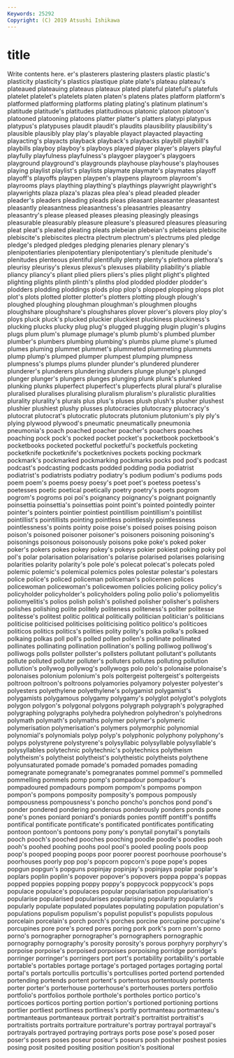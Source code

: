 ```yaml
---
Keywords: 25292
Copyright: (C) 2019 Atsushi Ishikawa
---
```


# title

Write contents here.
er's plasterers
plastering plasters plastic plastic's plasticity plasticity's plastics plastique plate plate's
plateau plateau's plateaued plateauing plateaus plateaux plated plateful plateful's platefuls
platelet platelet's platelets platen platen's platens plates platform platform's platformed
platforming platforms plating plating's platinum platinum's platitude platitude's platitudes platitudinous
platonic platoon platoon's platooned platooning platoons platter platter's platters platypi
platypus platypus's platypuses plaudit plaudit's plaudits plausibility plausibility's plausible plausibly
play play's playable playact playacted playacting playacting's playacts playback playback's
playbacks playbill playbill's playbills playboy playboy's playboys played player player's
players playful playfully playfulness playfulness's playgoer playgoer's playgoers playground playground's
playgrounds playhouse playhouse's playhouses playing playlist playlist's playlists playmate playmate's
playmates playoff playoff's playoffs playpen playpen's playpens playroom playroom's playrooms
plays plaything plaything's playthings playwright playwright's playwrights plaza plaza's plazas
plea plea's plead pleaded pleader pleader's pleaders pleading pleads pleas
pleasant pleasanter pleasantest pleasantly pleasantness pleasantness's pleasantries pleasantry pleasantry's please
pleased pleases pleasing pleasingly pleasings pleasurable pleasurably pleasure pleasure's pleasured
pleasures pleasuring pleat pleat's pleated pleating pleats plebeian plebeian's plebeians
plebiscite plebiscite's plebiscites plectra plectrum plectrum's plectrums pled pledge pledge's
pledged pledges pledging plenaries plenary plenary's plenipotentiaries plenipotentiary plenipotentiary's plenitude
plenitude's plenitudes plenteous plentiful plentifully plenty plenty's plethora plethora's pleurisy
pleurisy's plexus plexus's plexuses pliability pliability's pliable pliancy pliancy's pliant
plied pliers pliers's plies plight plight's plighted plighting plights plinth
plinth's plinths plod plodded plodder plodder's plodders plodding ploddings plods
plop plop's plopped plopping plops plot plot's plots plotted plotter
plotter's plotters plotting plough plough's ploughed ploughing ploughman ploughman's ploughmen
ploughs ploughshare ploughshare's ploughshares plover plover's plovers ploy ploy's ploys
pluck pluck's plucked pluckier pluckiest pluckiness pluckiness's plucking plucks plucky
plug plug's plugged plugging plugin plugin's plugins plugs plum plum's
plumage plumage's plumb plumb's plumbed plumber plumber's plumbers plumbing plumbing's
plumbs plume plume's plumed plumes pluming plummet plummet's plummeted plummeting
plummets plump plump's plumped plumper plumpest plumping plumpness plumpness's plumps
plums plunder plunder's plundered plunderer plunderer's plunderers plundering plunders plunge
plunge's plunged plunger plunger's plungers plunges plunging plunk plunk's plunked
plunking plunks pluperfect pluperfect's pluperfects plural plural's pluralise pluralised pluralises
pluralising pluralism pluralism's pluralistic pluralities plurality plurality's plurals plus plus's
pluses plush plush's plusher plushest plushier plushiest plushy plusses plutocracies
plutocracy plutocracy's plutocrat plutocrat's plutocratic plutocrats plutonium plutonium's ply ply's
plying plywood plywood's pneumatic pneumatically pneumonia pneumonia's poach poached poacher
poacher's poachers poaches poaching pock pock's pocked pocket pocket's pocketbook
pocketbook's pocketbooks pocketed pocketful pocketful's pocketfuls pocketing pocketknife pocketknife's pocketknives
pockets pocking pockmark pockmark's pockmarked pockmarking pockmarks pocks pod pod's
podcast podcast's podcasting podcasts podded podding podia podiatrist podiatrist's podiatrists
podiatry podiatry's podium podium's podiums pods poem poem's poems poesy
poesy's poet poet's poetess poetess's poetesses poetic poetical poetically poetry
poetry's poets pogrom pogrom's pogroms poi poi's poignancy poignancy's poignant
poignantly poinsettia poinsettia's poinsettias point point's pointed pointedly pointer pointer's
pointers pointier pointiest pointillism pointillism's pointillist pointillist's pointillists pointing pointless
pointlessly pointlessness pointlessness's points pointy poise poise's poised poises poising
poison poison's poisoned poisoner poisoner's poisoners poisoning poisoning's poisonings poisonous
poisonously poisons poke poke's poked poker poker's pokers pokes pokey
pokey's pokeys pokier pokiest poking poky pol pol's polar polarisation
polarisation's polarise polarised polarises polarising polarities polarity polarity's pole pole's
polecat polecat's polecats poled polemic polemic's polemical polemics poles polestar
polestar's polestars police police's policed policeman policeman's policemen polices policewoman
policewoman's policewomen policies policing policy policy's policyholder policyholder's policyholders poling
polio polio's poliomyelitis poliomyelitis's polios polish polish's polished polisher polisher's
polishers polishes polishing polite politely politeness politeness's politer politesse politesse's
politest politic political politically politician politician's politicians politicise politicised politicises
politicising politico politico's politicoes politicos politics politics's polities polity polity's
polka polka's polkaed polkaing polkas poll poll's polled pollen pollen's
pollinate pollinated pollinates pollinating pollination pollination's polling polliwog polliwog's polliwogs
polls pollster pollster's pollsters pollutant pollutant's pollutants pollute polluted polluter
polluter's polluters pollutes polluting pollution pollution's pollywog pollywog's pollywogs polo
polo's polonaise polonaise's polonaises polonium polonium's pols poltergeist poltergeist's poltergeists
poltroon poltroon's poltroons polyamories polyamory polyester polyester's polyesters polyethylene polyethylene's
polygamist polygamist's polygamists polygamous polygamy polygamy's polyglot polyglot's polyglots polygon
polygon's polygonal polygons polygraph polygraph's polygraphed polygraphing polygraphs polyhedra polyhedron
polyhedron's polyhedrons polymath polymath's polymaths polymer polymer's polymeric polymerisation polymerisation's
polymers polymorphic polynomial polynomial's polynomials polyp polyp's polyphonic polyphony polyphony's
polyps polystyrene polystyrene's polysyllabic polysyllable polysyllable's polysyllables polytechnic polytechnic's polytechnics
polytheism polytheism's polytheist polytheist's polytheistic polytheists polythene polyunsaturated pomade pomade's
pomaded pomades pomading pomegranate pomegranate's pomegranates pommel pommel's pommelled pommelling
pommels pomp pomp's pompadour pompadour's pompadoured pompadours pompom pompom's pompoms
pompon pompon's pompons pomposity pomposity's pompous pompously pompousness pompousness's poncho
poncho's ponchos pond pond's ponder pondered pondering ponderous ponderously ponders
ponds pone pone's pones poniard poniard's poniards ponies pontiff pontiff's
pontiffs pontifical pontificate pontificate's pontificated pontificates pontificating pontoon pontoon's pontoons
pony pony's ponytail ponytail's ponytails pooch pooch's pooched pooches pooching
poodle poodle's poodles pooh pooh's poohed poohing poohs pool pool's
pooled pooling pools poop poop's pooped pooping poops poor poorer
poorest poorhouse poorhouse's poorhouses poorly pop pop's popcorn popcorn's pope
pope's popes popgun popgun's popguns popinjay popinjay's popinjays poplar poplar's
poplars poplin poplin's popover popover's popovers poppa poppa's poppas popped
poppies popping poppy poppy's poppycock poppycock's pops populace populace's populaces
popular popularisation popularisation's popularise popularised popularises popularising popularity popularity's popularly
populate populated populates populating population population's populations populism populism's populist
populist's populists populous porcelain porcelain's porch porch's porches porcine porcupine
porcupine's porcupines pore pore's pored pores poring pork pork's porn
porn's porno porno's pornographer pornographer's pornographers pornographic pornography pornography's porosity
porosity's porous porphyry porphyry's porpoise porpoise's porpoised porpoises porpoising porridge
porridge's porringer porringer's porringers port port's portability portability's portable portable's
portables portage portage's portaged portages portaging portal portal's portals portcullis
portcullis's portcullises ported portend portended portending portends portent portent's portentous
portentously portents porter porter's porterhouse porterhouse's porterhouses porters portfolio portfolio's
portfolios porthole porthole's portholes portico portico's porticoes porticos porting portion
portion's portioned portioning portions portlier portliest portliness portliness's portly portmanteau
portmanteau's portmanteaus portmanteaux portrait portrait's portraitist portraitist's portraitists portraits portraiture
portraiture's portray portrayal portrayal's portrayals portrayed portraying portrays ports pose
pose's posed poser poser's posers poses poseur poseur's poseurs posh
posher poshest posies posing posit posited positing position position's positional
